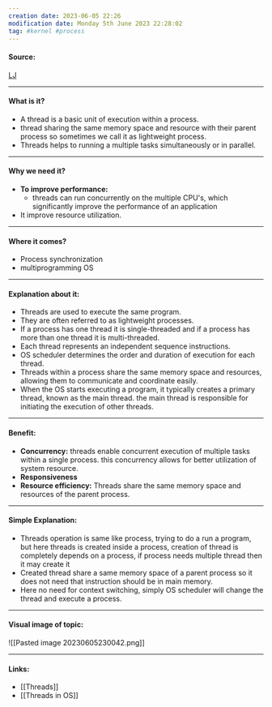 ```yaml
---
creation date: 2023-06-05 22:26
modification date: Monday 5th June 2023 22:28:02
tag: #kernel #process 
---
```


#### Source:
[LJ](https://linuxjourney.com/lesson/process-threads)

-----------------------------------------------------
#### What is it?

* A thread is a basic unit of execution within a process.
* thread sharing the same memory space and resource with their parent process so sometimes we call it as lightweight process.
* Threads helps to running a multiple tasks simultaneously or in parallel.
-----------------------------------------------------
#### Why we need it?

* **To improve performance:**
	* threads can run concurrently on the multiple CPU's, which significantly improve the performance of an application
* It improve resource utilization.
-----------------------------------------------------
#### Where it comes?

* Process synchronization
* multiprogramming OS

-----------------------------------------------------
#### Explanation about it:

* Threads are used to execute the same program.
* They are often referred to as lightweight processes.
* If a process has one thread it is single-threaded and if a process has more than one thread it is multi-threaded.
* Each thread represents an independent sequence instructions.
* OS scheduler determines the order and duration of execution for each thread.
* Threads within a process share the same memory space and resources, allowing them to communicate and coordinate easily.
* When the OS starts executing a program, it typically creates a primary thread, known as the main thread. the main thread is responsible for initiating the execution of other threads.
-----------------------------------------------------
#### Benefit:

* **Concurrency:** threads enable concurrent execution of multiple tasks within a single process. this concurrency allows for better utilization of system resource.
* **Responsiveness**
* **Resource efficiency:** Threads share the same memory space and resources of the parent process.

-----------------------------------------------------
#### Simple Explanation:

* Threads operation is same like process, trying to do a run a program, but here threads is created inside a process, creation of thread is completely depends on a process, if process needs multiple thread then it may create it
* Created thread share a same memory space of a parent process so it does not need that instruction should be in main memory. 
* Here no need for context switching, simply OS scheduler will change the thread and execute a process.
-----------------------------------------------------
#### Visual image of topic:

![[Pasted image 20230605230042.png]]

-----------------------------------------------------

#### Links:
* [[Threads]]
* [[Threads in OS]]